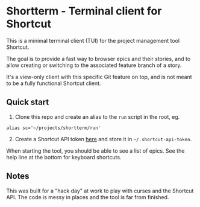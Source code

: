 # Shortterm - Terminal client for Shortcut

This is a minimal terminal client (TUI) for the project management
tool Shortcut.

The goal is to provide a fast way to browser epics and their stories,
and to allow creating or switching to the associated feature branch of
a story.

It's a view-only client with this specific Git feature on top, and is
not meant to be a fully functional Shortcut client.

## Quick start

1) Clone this repo and create an alias to the `run` script in the root, eg.

```
alias sc='~/projects/shortterm/run'
```

2) Create a Shortcut API token
[here](https://app.shortcut.com/gomore/settings/account/api-tokens)
and store it in `~/.shortcut-api-token`.

When starting the tool, you should be able to see a list of epics. See
the help line at the bottom for keyboard shortcuts.

## Notes

This was built for a "hack day" at work to play with curses and the
Shortcut API. The code is messy in places and the tool is far from
finished.
